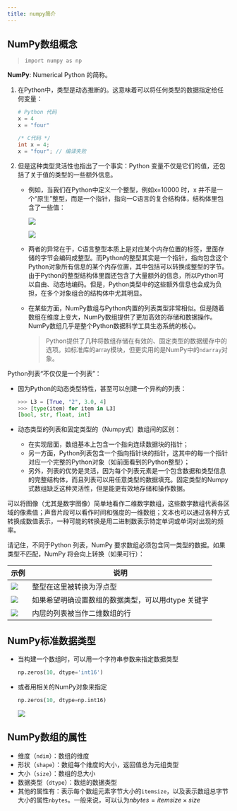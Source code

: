 ```yaml
---
title: numpy简介
---
```


## NumPy数组概念

> `import numpy as np`

**NumPy**: Numerical Python 的简称。

1. 在Python中，类型是动态推断的。这意味着可以将任何类型的数据指定给任何变量：

    ```python
    # Python 代码
    x = 4
    x = "four"
    ```

    ```c
    /* C代码 */
    int x = 4;
    x = "four"; // 编译失败
    ```

2. 但是这种类型灵活性也指出了一个事实：Python 变量不仅是它们的值，还包括了关于值的类型的一些额外信息。

    - 例如，当我们在Python中定义一个整型，例如x=10000 时，x 并不是一个“原生”整型，而是一个指针，指向一C语言的复合结构体，结构体里包含了一些值：

        ![](https://chua-n.gitee.io/figure-bed/notebook/Python/297.png)

        ![](https://chua-n.gitee.io/figure-bed/notebook/Python/298.png)

    - 两者的异常在于，C语言整型本质上是对应某个内存位置的标签，里面存储的字节会编码成整型。而Python的整型其实是一个指针，指向包含这个Python对象所有信息的某个内存位置，其中包括可以转换成整型的字节。由于Python的整型结构体里面还包含了大量额外的信息，所以Python可以自由、动态地编码。但是，Python类型中的这些额外信息也会成为负担，在多个对象组合的结构体中尤其明显。
    
    - 在某些方面，NumPy数组与Python内置的列表类型非常相似。但是随着数组在维度上变大，NumPy数组提供了更加高效的存储和数据操作。NumPy数组几乎是整个Python数据科学工具生态系统的核心。
    
        > Python提供了几种将数组存储在有效的、固定类型的数据缓存中的选项。如标准库的array模块，但更实用的是NumPy中的`ndarray`对象。

Python列表“不仅仅是一个列表”：

- 因为Python的动态类型特性，甚至可以创建一个异构的列表：

    ```python
    >>> L3 = [True, "2", 3.0, 4]
    >>> [type(item) for item in L3]
    [bool, str, float, int]
    ```

- 动态类型的列表和固定类型的（Numpy式）数组间的区别：

    - 在实现层面，数组基本上包含一个指向连续数据块的指针；
    - 另一方面，Python列表包含一个指向指针块的指针，这其中的每一个指针对应一个完整的Python对象（如前面看到的Python整型）；
    - 另外，列表的优势是灵活，因为每个列表元素是一个包含数据和类型信息的完整结构体，而且列表可以用任意类型的数据填充。固定类型的Numpy式数组缺乏这种灵活性，但是能更有效地存储和操作数据。

可以将图像（尤其是数字图像）简单地看作二维数字数组，这些数字数组代表各区域的像素值；声音片段可以看作时间和强度的一维数组；文本也可以通过各种方式转换成数值表示，一种可能的转换是用二进制数表示特定单词或单词对出现的频率。

请记住，不同于Python 列表，NumPy 要求数组必须包含同一类型的数据。如果类型不匹配，NumPy 将会向上转换（如果可行）：

| 示例                                                 | 说明                                               |
| ---------------------------------------------------- | -------------------------------------------------- |
| ![](https://chua-n.gitee.io/figure-bed/notebook/Python/299.png) | 整型在这里被转换为浮点型                           |
| ![](https://chua-n.gitee.io/figure-bed/notebook/Python/300.png) | 如果希望明确设置数组的数据类型，可以用dtype 关键字 |
| ![](https://chua-n.gitee.io/figure-bed/notebook/Python/301.png) | 内层的列表被当作二维数组的行                       |

## NumPy标准数据类型

- 当构建一个数组时，可以用一个字符串参数来指定数据类型

    ```python
    np.zeros(10, dtype='int16')
    ```

- 或者用相关的NumPy对象来指定

    ```python
    np.zeros(10, dtype=np.int16)
    ```

    ![](https://chua-n.gitee.io/figure-bed/notebook/Python/302.png)

## NumPy数组的属性

- 维度（`ndim`）：数组的维度
- 形状（`shape`）：数组每个维度的大小，返回值总为元组类型
- 大小（`size`）：数组的总大小
- 数据类型（`dtype`）：数组的数据类型
- 其他的属性有：表示每个数组元素字节大小的`itemsize`，以及表示数组总字节大小的属性`nbytes`。一般来说，可以认为$nbytes=itemsize \times size$